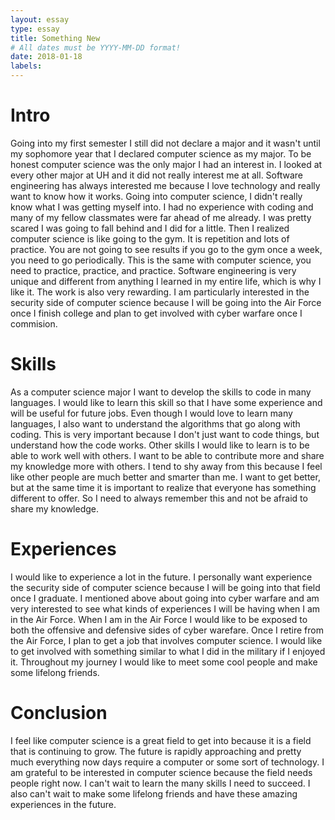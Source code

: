 ```yaml
---
layout: essay
type: essay
title: Something New
# All dates must be YYYY-MM-DD format!
date: 2018-01-18
labels:
---
```

# Intro 
Going into my first semester I still did not declare a major and it wasn't until my sophomore year that I declared computer science as my major. To be honest computer science was the only major I had an interest in. I looked at every other major at UH and it did not really interest me at all. Software engineering has always interested me because I love technology and really want to know how it works. Going into computer science, I didn't really know what I was getting myself into. I had no experience with coding and many of my fellow classmates were far ahead of me already. I was pretty scared I was going to fall behind and I did for a little. Then I realized computer science is like going to the gym. It is repetition and lots of practice. You are not going to see results if you go to the gym once a week, you need to go periodically. This is the same with computer science, you need to practice, practice, and practice. Software engineering is very unique and different from anything I learned in my entire life, which is why I like it. The work is also very rewarding. I am particularly interested in the security side of computer science because I will be going into the Air Force once I finish college and plan to get involved with cyber warfare once I commision. 
# Skills
As a computer science major I want to develop the skills to code in many languages. I would like to learn this skill so that I have some 
experience and will be useful for future jobs. Even though I would love to learn many languages, I also want to understand the algorithms that go along with coding. This is very important because I don't just want to code things, but understand how the code works. Other skills I would like to learn is to be able to work well with others. I want to be able to contribute more and share my knowledge more with others. I tend to shy away from this because I feel like other people are much better and smarter than me. I want to get better, but at the same time it is important to realize that everyone has something different to offer. So I need to always remember this and not be afraid to share my knowledge. 
# Experiences
I would like to experience a lot in the future. I personally want experience the security side of computer science because I will be going into that field once I graduate. I mentioned above about going into cyber warfare and am very interested to see what kinds of experiences I will be having when I am in the Air Force. When I am in the Air Force I would like to be exposed to both the offensive and defensive sides of cyber warefare. Once I retire from the Air Force, I plan to get a job that involves computer science. I would like to get involved with something similar to what I did in the military if I enjoyed it. Throughout my journey I would like to meet some cool people and make some lifelong friends. 
# Conclusion 
I feel like computer science is a great field to get into because it is a field that is continuing to grow. The future is rapidly approaching and pretty much everything now days require a computer or some sort of technology. I am grateful to be interested in computer science because the field needs people right now. I can't wait to learn the many skills I need to succeed. I also can't wait to make some lifelong friends and have these amazing experiences in the future. 
